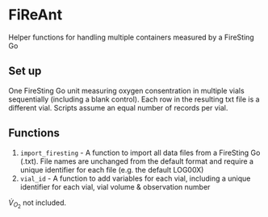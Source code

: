 # FiReAnt
Helper functions for handling multiple containers measured by a FireSting Go

## Set up

One FireSting Go unit measuring oxygen consentration in multiple vials sequentially (including a blank control). Each row in the resulting txt file is a different vial. Scripts assume an equal number of records per vial. 

## Functions

 1. `import_firesting` - A function to import all data files from a FireSting Go (.txt). File names are unchanged from the default format and require a unique identifier for each file (e.g. the default LOG00X)
 2. `vial_id`  - A function to add variables for each vial, including a unique identifier for each vial, vial volume & observation number
 
 $\dot{V}_{O_2}$ not included.
